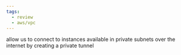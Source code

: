 ```yaml
---
tags:
  - review
  - aws/vpc
---
```

allow us to connect to instances available in private subnets over the internet by creating a private tunnel
